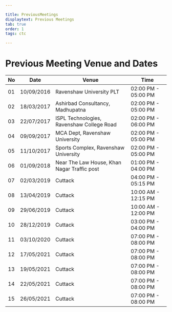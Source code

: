 ```yaml
---

title: PreviousMeetings
displaytext: Previous Meetings
tab: true
order: 1
tags: ctc

---
```


# **Previous Meeting Venue and Dates**

| No | Date       | Venue                                       | Time                |
| -- | ---------- | ------------------------------------------- | ------------------- |
| 01 | 10/09/2016 | Ravenshaw University PLT                    | 02:00 PM - 05:00 PM |
| 02 | 18/03/2017 | Ashirbad Consultancy, Madhupatna            | 02:00 PM - 05:00 PM |
| 03 | 22/07/2017 | ISPL Technologies, Ravenshaw College Road   | 02:00 PM - 06:00 PM |
| 04 | 09/09/2017 | MCA Dept, Ravenshaw University              | 02:00 PM - 05:00 PM |
| 05 | 11/10/2017 | Sports Complex, Ravenshaw University        | 02:00 PM - 05:00 PM |
| 06 | 01/09/2018 | Near The Law House, Khan Nagar Traffic post | 01:00 PM - 04:00 PM |
| 07 | 02/03/2019 | Cuttack                                     | 04:00 PM - 05:15 PM |
| 08 | 13/04/2019 | Cuttack                                     | 10:00 AM - 12:15 PM |
| 09 | 29/06/2019 | Cuttack                                     | 10:00 AM - 12:00 PM |
| 10 | 28/12/2019 | Cuttack                                     | 03:00 PM - 04:00 PM |
| 11 | 03/10/2020 | Cuttack                                     | 07:00 PM - 08:00 PM |
| 12 | 17/05/2021 | Cuttack                                     | 07:00 PM - 08:00 PM |
| 13 | 19/05/2021 | Cuttack                                     | 07:00 PM - 08:00 PM |
| 14 | 22/05/2021 | Cuttack                                     | 07:00 PM - 08:00 PM |
| 15 | 26/05/2021 | Cuttack                                     | 07:00 PM - 08:00 PM |
